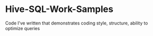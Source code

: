 # Hive-SQL-Work-Samples
Code I've written that demonstrates coding style, structure, ability to optimize queries

